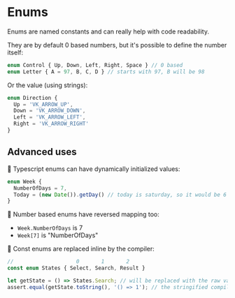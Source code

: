 # Enums

Enums are named constants and can really help with code readability.

They are by default 0 based numbers, but it's possible to define the number itself:

```typescript
enum Control { Up, Down, Left, Right, Space } // 0 based
enum Letter { A = 97, B, C, D } // starts with 97, B will be 98
```

Or the value (using strings):

```typescript
enum Direction {
  Up = 'VK_ARROW_UP',
  Down = 'VK_ARROW_DOWN',
  Left = 'VK_ARROW_LEFT',
  Right = 'VK_ARROW_RIGHT'
}
```

## Advanced uses

:rocket: Typescript enums can have dynamically initialized values:

```typescript
enum Week {
  NumberOfDays = 7,
  Today = (new Date()).getDay() // today is saturday, so it would be 6
}
```

:rocket: Number based enums have reversed mapping too:

- `Week.NumberOfDays` is 7
- `Week[7]` is "NumberOfDays"

:rocket: Const enums are replaced inline by the compiler:

```typescript
//                    0       1       2
const enum States { Select, Search, Result }

let getState = () => States.Search; // will be replaced with the raw value
assert.equal(getState.toString(), '() => 1'); // the stringified compiled javascript code
```

